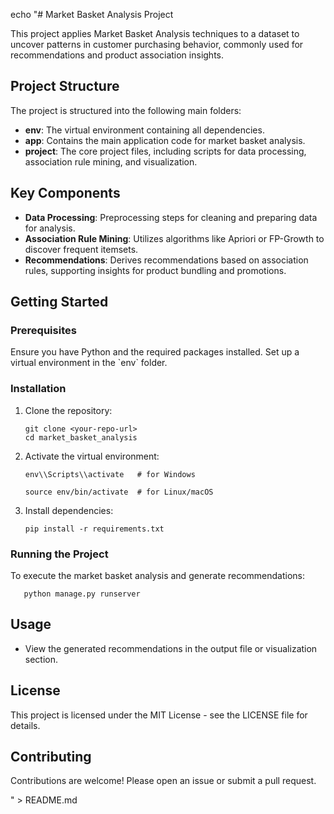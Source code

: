 echo "# Market Basket Analysis Project

This project applies Market Basket Analysis techniques to a dataset to uncover patterns in customer purchasing behavior, commonly used for recommendations and product association insights.

## Project Structure

The project is structured into the following main folders:

- **env**: The virtual environment containing all dependencies.
- **app**: Contains the main application code for market basket analysis.
- **project**: The core project files, including scripts for data processing, association rule mining, and visualization.

## Key Components

- **Data Processing**: Preprocessing steps for cleaning and preparing data for analysis.
- **Association Rule Mining**: Utilizes algorithms like Apriori or FP-Growth to discover frequent itemsets.
- **Recommendations**: Derives recommendations based on association rules, supporting insights for product bundling and promotions.

## Getting Started

### Prerequisites
Ensure you have Python and the required packages installed. Set up a virtual environment in the \`env\` folder.

### Installation
1. Clone the repository:
    
       git clone <your-repo-url>
       cd market_basket_analysis
   

2. Activate the virtual environment:

       env\\Scripts\\activate   # for Windows
       
       source env/bin/activate  # for Linux/macOS
    

3. Install dependencies:
    
       pip install -r requirements.txt
    

### Running the Project
To execute the market basket analysis and generate recommendations:

       python manage.py runserver


## Usage
- View the generated recommendations in the output file or visualization section.

## License
This project is licensed under the MIT License - see the LICENSE file for details.

## Contributing
Contributions are welcome! Please open an issue or submit a pull request.


" > README.md
